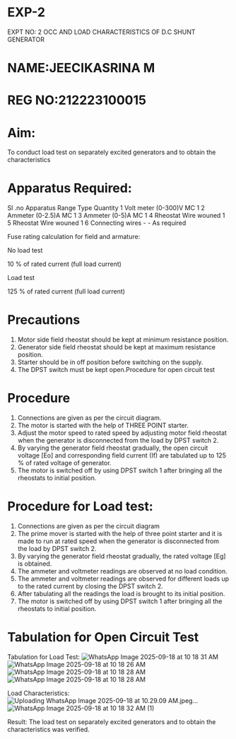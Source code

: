 # EXP-2 
EXPT NO: 2 OCC AND LOAD CHARACTERISTICS OF D.C SHUNT GENERATOR
# NAME:JEECIKASRINA M
# REG NO:212223100015

# Aim:
To conduct load test on separately excited generators and to obtain the characteristics

# Apparatus Required:

Sl .no	Apparatus	Range	Type	Quantity
1	Volt meter	(0-300)V	MC	1
2	Ammeter	(0-2.5)A	MC	1
3	Ammeter	(0-5)A	MC	1
4	Rheostat		Wire wouned	1
5	Rheostat		Wire wouned	1
6	Connecting wires	-	-	As required

Fuse rating calculation for field and armature:

No load test

10 % of rated current (full load current)

Load test

125 % of rated current (full load current)

# Precautions

1.   Motor side field rheostat should be kept at minimum resistance position.
2.   Generator side field rheostat should be kept at maximum resistance position.
3.   Starter should be in off position before switching on the supply.
4.   The DPST switch must be kept open.Procedure for open circuit test
# Procedure
1.   Connections are given as per the circuit diagram.
2.   The motor is started with the help of THREE POINT starter.
3.   Adjust the motor speed to rated speed by adjusting motor field rheostat when the generator is disconnected from the load by DPST switch 2.
4.   By  varying  the  generator  field  rheostat  gradually,  the  open  circuit  voltage  [Eo]  and corresponding field current (If) are tabulated up to 125 % of rated voltage of generator.
5.   The motor is switched off by using DPST switch 1 after bringing all the rheostats to initial position.

# Procedure for Load test:

1.   Connections are given as per the circuit diagram
2.   The prime mover is started with the help of three point starter and it is made to run at rated speed when the generator is disconnected from the load by DPST switch 2.
3.   By varying the generator field rheostat gradually, the rated voltage [Eg] is obtained.
4.   The ammeter and voltmeter readings are observed at no load condition.
5.   The ammeter and voltmeter readings are observed for different loads up to the rated current by closing the DPST switch 2.
6.   After tabulating all the readings the load is brought to its initial position.
7.   The motor is switched off by using DPST switch 1 after bringing all the rheostats to initial position.

# Tabulation for Open Circuit Test

Tabulation for Load Test:
![WhatsApp Image 2025-09-18 at 10 18 31 AM](https://github.com/user-attachments/assets/08f5f70a-742f-4afc-8a34-32908bf15f35)
![WhatsApp Image 2025-09-18 at 10 18 26 AM](https://github.com/user-attachments/assets/80f807ee-311b-4b5d-b653-83540280c5f6)
![WhatsApp Image 2025-09-18 at 10 18 28 AM](https://github.com/user-attachments/assets/372c089f-b2e2-474a-a638-a653e7db9397)
![WhatsApp Image 2025-09-18 at 10 18 28 AM](https://github.com/user-attachments/assets/5471de8e-737d-4ada-bbfb-7b01b4f8b531)


Load Characteristics:
 ![Uploading WhatsApp Image 2025-09-18 at 10.29.09 AM.jpeg…]()
![WhatsApp Image 2025-09-18 at 10 18 32 AM (1)](https://github.com/user-attachments/assets/7957136a-2960-4864-8e59-04dcbe4391fa)


Result:
The load test on separately excited generators and to obtain the characteristics was verified.

